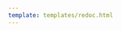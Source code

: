 ```yaml
---
template: templates/redoc.html
---
```


<redoc spec-url={{base_path}}/apis/restapis/backup-code.yaml></redoc>
<script src="https://cdn.jsdelivr.net/npm/redoc@next/bundles/redoc.standalone.js"> </script>
